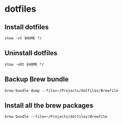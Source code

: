 # dotfiles

## Install dotfiles
`stow -vt $HOME */`

## Uninstall dotfiles
`stow -vDt $HOME */` 

## Backup Brew bundle
`brew bundle dump --file=~/Projects/dotfiles/Brewfile`

## Install all the brew packages
`brew bundle --file=~/Projects/dotfiles/Brewfile`
